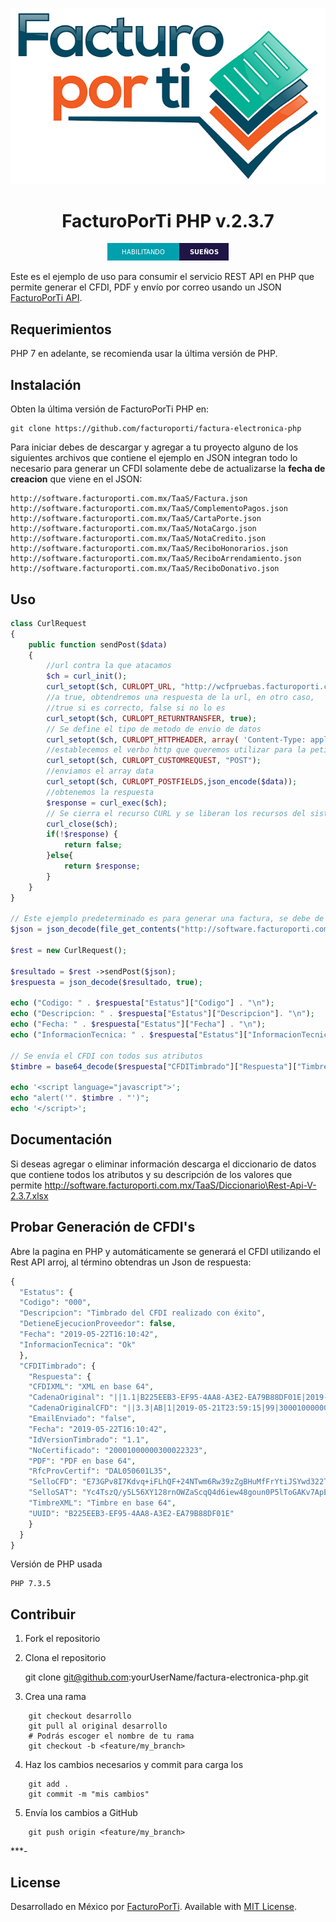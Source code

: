 
<div align="center">

![banner](Reducido.png)

# FacturoPorTi PHP v.2.3.7

![php badge](subtitulo-badge.png)

</div>

Este es el ejemplo de uso para consumir el servicio REST API en PHP que permite generar el CFDI, PDF y envío por correo usando un JSON [FacturoPorTi API](http://wcfpruebas.facturoporti.com.mx/Timbrado/Servicios.svc/ApiCFDI).

## Requerimientos

PHP 7 en adelante, se recomienda usar la última versión de PHP.

## Instalación

Obten la última versión de FacturoPorTi PHP en:

    git clone https://github.com/facturoporti/factura-electronica-php

Para iniciar debes de descargar y agregar a tu proyecto alguno de los siguientes archivos que contiene el ejemplo en JSON integran todo lo necesario para generar un CFDI solamente debe de actualizarse la **fecha de creacion** que viene en el JSON:

    http://software.facturoporti.com.mx/TaaS/Factura.json
    http://software.facturoporti.com.mx/TaaS/ComplementoPagos.json
    http://software.facturoporti.com.mx/TaaS/CartaPorte.json  
    http://software.facturoporti.com.mx/TaaS/NotaCargo.json
    http://software.facturoporti.com.mx/TaaS/NotaCredito.json
    http://software.facturoporti.com.mx/TaaS/ReciboHonorarios.json
    http://software.facturoporti.com.mx/TaaS/ReciboArrendamiento.json
    http://software.facturoporti.com.mx/TaaS/ReciboDonativo.json

## Uso

```php
class CurlRequest
{
    public function sendPost($data)
    {
        //url contra la que atacamos
        $ch = curl_init();
        curl_setopt($ch, CURLOPT_URL, "http://wcfpruebas.facturoporti.com.mx/Timbrado/Servicios.svc/ApiCFDI");
        //a true, obtendremos una respuesta de la url, en otro caso,
        //true si es correcto, false si no lo es
        curl_setopt($ch, CURLOPT_RETURNTRANSFER, true);
        // Se define el tipo de metodo de envio de datos
        curl_setopt($ch, CURLOPT_HTTPHEADER, array( 'Content-Type: application/json'));
        //establecemos el verbo http que queremos utilizar para la petición
        curl_setopt($ch, CURLOPT_CUSTOMREQUEST, "POST");
        //enviamos el array data
        curl_setopt($ch, CURLOPT_POSTFIELDS,json_encode($data));
        //obtenemos la respuesta
        $response = curl_exec($ch);
        // Se cierra el recurso CURL y se liberan los recursos del sistema
        curl_close($ch);
        if(!$response) {
            return false;
        }else{
            return $response;
        }
    }
}

// Este ejemplo predeterminado es para generar una factura, se debe de actualizar la fecha que trae por defecto en Fecha de Creacion a una actual respetando el formato
$json = json_decode(file_get_contents("http://software.facturoporti.com.mx/TaaS/Factura.json"), true);

$rest = new CurlRequest();

$resultado = $rest ->sendPost($json);
$respuesta = json_decode($resultado, true);

echo ("Codigo: " . $respuesta["Estatus"]["Codigo"] . "\n");   
echo ("Descripcion: " . $respuesta["Estatus"]["Descripcion"]. "\n"); 
echo ("Fecha: " . $respuesta["Estatus"]["Fecha"] . "\n"); 
echo ("InformacionTecnica: " . $respuesta["Estatus"]["InformacionTecnica"] . "\n");  

// Se envía el CFDI con todos sus atributos
$timbre = base64_decode($respuesta["CFDITimbrado"]["Respuesta"]["TimbreXML"]);

echo '<script language="javascript">';
echo "alert('". $timbre . "')";
echo '</script>';

```

## Documentación 

Si deseas agregar o eliminar información descarga el diccionario de datos que contiene todos los atributos y su descripción de los valores que permite http://software.facturoporti.com.mx/TaaS/Diccionario\Rest-Api-V-2.3.7.xlsx

## Probar Generación de CFDI's

Abre la pagina en PHP y automáticamente se generará el CFDI utilizando el Rest API arroj, al término obtendras un Json de respuesta: 

```php
{
  "Estatus": {
  "Codigo": "000",
  "Descripcion": "Timbrado del CFDI realizado con éxito",
  "DetieneEjecucionProveedor": false,
  "Fecha": "2019-05-22T16:10:42",
  "InformacionTecnica": "Ok"
  },
  "CFDITimbrado": {
    "Respuesta": {
    "CFDIXML": "XML en base 64",
    "CadenaOriginal": "||1.1|B225EEB3-EF95-4AA8-A3E2-EA79B88DF01E|2019-05-22T16:10:42|DAL050601L35|E73GPv8I7Kdvq+iFLhQF+24NTwm6Rw39zZgBHuMfFrYtiJSYwd322TdqHmrqo26T9kYYHE0V49Xx2g4Y4UIH199InCDIMiNL8xxm6it33jax9EZXDgk/TwPedlzy3sqBBVvcaPrGA3RhIvmkoNHrt56SsEiAAqRlehb3ihNtMmgP9CvDDZICORkxyN8R/+OYF37187ye5alugIRNtZYT/rJ9M9H83Kz44Xc4tOpgVdi8I9t/xKs6MF1mlUNIPoPLVb4CqzK3gRQGX2W2D7dAffTq6I5WRMmHrSNBSRvk/1o8DbMQxUzPBSuuWl7EGEVLKbnjhLSwqkW2iwIqKKFfsQ==|20001000000300022323||",
    "CadenaOriginalCFD": "||3.3|AB|1|2019-05-21T23:59:15|99|30001000000300023708|100.00|MXN|1|100.00|I|PUE|06470|AAA010101AAA|Empresa Patito|601|SSF1103037F1|Scafandra Software Factory SA de CV|P01|84111506|1.00|E48|Servicio|Recibo de donativo de una ambulancia|100.00|100.00|1.1|123456789|2019-05-14|Este comprobante ampara un donativo, el cual será destinado por la donataria a los fines propios de su objeto social. En el caso de que los bienes donados hayan sido deducidos previamente para los efectos del impuesto sobre la renta, este donativo no es deducible. La reproducción no autorizada de este comprobante constituye un delito en los términos de las disposiciones fiscales. Autorización publicada por la Secretaría de Hacienda y Crédito Público Número||",
    "EmailEnviado": "false",
    "Fecha": "2019-05-22T16:10:42",
    "IdVersionTimbrado": "1.1",
    "NoCertificado": "20001000000300022323",
    "PDF": "PDF en base 64",
    "RfcProvCertif": "DAL050601L35",
    "SelloCFD": "E73GPv8I7Kdvq+iFLhQF+24NTwm6Rw39zZgBHuMfFrYtiJSYwd322TdqHmrqo26T9kYYHE0V49Xx2g4Y4UIH199InCDIMiNL8xxm6it33jax9EZXDgk/TwPedlzy3sqBBVvcaPrGA3RhIvmkoNHrt56SsEiAAqRlehb3ihNtMmgP9CvDDZICORkxyN8R/+OYF37187ye5alugIRNtZYT/rJ9M9H83Kz44Xc4tOpgVdi8I9t/xKs6MF1mlUNIPoPLVb4CqzK3gRQGX2W2D7dAffTq6I5WRMmHrSNBSRvk/1o8DbMQxUzPBSuuWl7EGEVLKbnjhLSwqkW2iwIqKKFfsQ==",
    "SelloSAT": "Yc4TszQ/y5L56XY128rnOWZaScqQ4d6iew48goun0P5lToGAKv7ApEm6myKMj4/XNF4vbHZrriebUU+BJPbqjO+b6+K3MuOX1wgKfPGkj67+pz89reME/O17BZP5nk0+9iixGi7PkEIJ37QKEtfg6AM5LHZnigMHZtWnaFJCqz//eSO/OjB1LQFP9lzbhgBJXk6YLrKkIRPjHpW1X1bVDYHpIWbWAjUPYR1kOnxMaERDqejLiaZ9ahqHKSzxX6Ecdmnzo/R1UCghrEzy9mDoAihp1LdQtgiHkN3z+APjEAelRNnjl1ar9xKjn6hX+un3s7WHOrOHJKEIRwRWE4lV9g==",
    "TimbreXML": "Timbre en base 64",
    "UUID": "B225EEB3-EF95-4AA8-A3E2-EA79B88DF01E"
    }
  }
}
```

Versión de PHP usada

```
PHP 7.3.5 
```

## Contribuir

1. Fork el repositorio 

2. Clona el repositorio

    git clone git@github.com:yourUserName/factura-electronica-php.git


3. Crea una rama 
```
    git checkout desarrollo
    git pull al original desarrollo
    # Podrás escoger el nombre de tu rama
    git checkout -b <feature/my_branch>
```
4. Haz los cambios necesarios y commit para carga los
```
    git add .
    git commit -m "mis cambios"
```
5. Envía los cambios a GitHub
```
    git push origin <feature/my_branch>
```

***-

## License

Desarrollado en México por [FacturoPorTi](https://www.FacturoPorTi.com). Available with [MIT License](LICENSE).
